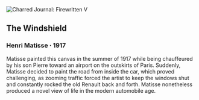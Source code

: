 <div class="artwork-of-the-day">
  <div class="container">
    <div class="img-wrapper">
      <img
        src="https://uploads2.wikiart.org/00134/images/henri-matisse/the-windshield-1917.jpg"
        alt="Charred Journal: Firewritten V" />
    </div>
    <div class="artwork-detail">
      <div class="artwork-origin"> 
        <h2 class="artwork-name">The Windshield</h2>
        <h3 class="artist">
          Henri Matisse
                    ·  1917
        </h3>
      </div>
      <p class="description">
        <span class="artwork-description-text ng-binding" ng-bind-html="viewModel.ArtworkOfTheDay.Description | unsafe">Matisse painted this canvas in the summer of 1917 while being chauffeured by his son Pierre toward an airport on the outskirts of Paris. Suddenly, Matisse decided to paint the road from inside the car, which proved challenging, as zooming traffic forced the artist to keep the windows shut and constantly rocked the old Renault back and forth. Matisse nonetheless produced a novel view of life in the modern automobile age.</span>
                        <div class="text-shadow-container ng-hide" ng-show="showShadow"></div>
      </p>
    </div>
  </div>

</div>
